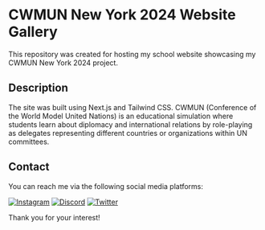 # CWMUN New York 2024 Website Gallery

This repository was created for hosting my school website showcasing my CWMUN New York 2024 project.

## Description

The site was built using Next.js and Tailwind CSS. CWMUN (Conference of the World Model United Nations) is an educational simulation where students learn about diplomacy and international relations by role-playing as delegates representing different countries or organizations within UN committees.

## Contact

You can reach me via the following social media platforms:

[![Instagram](https://img.shields.io/badge/Instagram-%40mirko.fiorinii-orange)](https://www.instagram.com/mirko.fiorinii/)
[![Discord](https://img.shields.io/badge/Discord-jmicco-blue)](https://discord.com/jmicco)
[![Twitter](https://img.shields.io/badge/Twitter-%40devJmicco-blue)](https://twitter.com/devJmicco)

Thank you for your interest!
